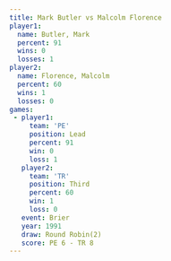 ```yaml
---
title: Mark Butler vs Malcolm Florence
player1:                 
  name: Butler, Mark     
  percent: 91            
  wins: 0                
  losses: 1              
player2:                 
  name: Florence, Malcolm
  percent: 60            
  wins: 1                
  losses: 0              
games:
 - player1:        
     team: 'PE'    
     position: Lead
     percent: 91   
     win: 0        
     loss: 1       
   player2:         
     team: 'TR'     
     position: Third
     percent: 60    
     win: 1         
     loss: 0        
   event: Brier        
   year: 1991          
   draw: Round Robin(2)
   score: PE 6 - TR 8  
---
```

